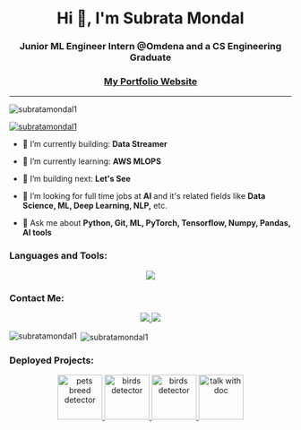 <h1 align="center">Hi 👋, I'm Subrata Mondal</h1>
<h3 align="center">Junior ML Engineer Intern @Omdena and a CS Engineering Graduate</h3>

<h3 align="center"><a href="https://subrata-mondal-portfolio.netlify.app/" target="_blank" rel="noopener noreferrer">My Portfolio Website</a></h3>

---


<p align="left"> <img src="https://komarev.com/ghpvc/?username=subratamondal1&label=Profile%20views&color=0e75b6&style=flat" alt="subratamondal1" /> </p>

<p align="left"> <a href="https://github.com/ryo-ma/github-profile-trophy"><img src="https://github-profile-trophy.vercel.app/?username=subratamondal1" alt="subratamondal1" /></a> </p>

- 🎥 I’m currently building: **Data Streamer**

- 🌱 I’m currently learning: **AWS MLOPS**

- 🎥 I’m building next: **Let's See**

- 🤝 I’m looking for full time jobs at **AI** and it's related fields like **Data Science, ML, Deep Learning, NLP,** etc.

- 💬 Ask me about **Python, Git, ML, PyTorch, Tensorflow, Numpy, Pandas, AI tools**

<h3 align="left">Languages and Tools:</h3>
<p align="center">
  <img src="https://skillicons.dev/icons?i=python,pytorch,sklearn,tensorflow,django,docker,aws,mysql,sqlite,regex,postman,html,css,js,react,bootstrap,tailwind,git,github,neovim,vscode&perline=7" />
</p>

<h3 align="left">Contact Me:</h3>
<p align="center">
  <a href="https://mail.google.com/mail/?extsrc=mailto&url=mailto:subratasubha2@gmail.com">
    <img src="https://skillicons.dev/icons?i=gmail&perline=1" />
  </a>
  <a href="https://www.linkedin.com/in/i-am-subrata-mondal/">
    <img src="https://skillicons.dev/icons?i=linkedin&perline=1" />
  </a>
</p>

<p>
  <img align="left" src="https://github-readme-stats.vercel.app/api/top-langs?username=subratamondal1&show_icons=true&locale=en&layout=compact" alt="subratamondal1" />
</p>

<p>&nbsp;<img align="center" src="https://github-readme-stats.vercel.app/api?username=subratamondal1&show_icons=true&locale=en" alt="subratamondal1" /></p>

<h3 align="left">Deployed Projects:</h3>
<p align="center"> 
   <a href="https://subrata-mondal-cat-and-dog-breed-detector.streamlit.app/" target="_blank" rel="noreferrer"> <img src="https://th.bing.com/th/id/OIP.uihVuiZuQss4nvrIP0RNEwHaHa?w=188&h=188&c=7&r=0&o=5&dpr=2&pid=1.7" alt="pets breed detector" title="Pets Breed Detector" width="80" height="80"/> </a>
  <a href="https://huggingface.co/spaces/iamsubrata/birds-525-species-detector" target="_blank" rel="noreferrer"> <img src="https://th.bing.com/th?id=OIP.bX-5lMdh2hm_ytHd2skVSgHaF7&w=279&h=223&c=8&rs=1&qlt=90&o=6&dpr=2&pid=3.1&rm=2" alt="birds detector" title="Bird Species Detector" width="80" height="80"/> </a> 
  <a href="https://subratamondal1-emotionai-emotionaiapp-7r6pf3.streamlit.app/" target="_blank" rel="noreferrer"> <img src="https://images.rawpixel.com/image_400/czNmcy1wcml2YXRlL3Jhd3BpeGVsX2ltYWdlcy93ZWJzaXRlX2NvbnRlbnQvbHIvdjExLWp1LTMwLWVtb2ppMV8yLmpwZw.jpg?s=c0LzrNyFJHOPpLyNIHnrfFmLKJwhOMXqzKS4tVFfbes" alt="birds detector" title="Emotion AI" width="80" height="80"/> </a> 
  <a href="https://subratamondal1-emotionai-emotionaiapp-7r6pf3.streamlit.app/" target="_blank" rel="noreferrer"> <img src="https://th.bing.com/th/id/OIP.ZFAZTMikm3U_Kg9EKpXOuwHaE7?w=268&h=180&c=7&r=0&o=5&dpr=2&pid=1.7" alt="talk with doc" title="Talk With Doc" width="80" height="80"/> </a>
</p>

